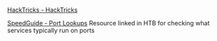 [HackTricks - HackTricks](https://book.hacktricks.xyz/welcome/readme)

[SpeedGuide - Port Lookups](https://www.speedguide.net/)
Resource linked in HTB for checking what services typically run on ports